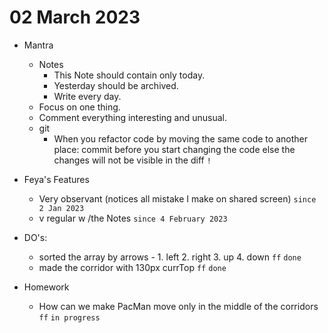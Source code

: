 # 02 March 2023

* Mantra
  * Notes
    * This Note should contain only today.
    * Yesterday should be archived.
    * Write every day.
  * Focus on one thing.
  * Comment everything interesting and unusual.
  * git
    * When you refactor code by moving the same code to another place: commit before you start changing the code else the changes will not be visible in the diff `!`
* Feya's Features
  * Very observant (notices all mistake I make on shared screen) `since 2 Jan 2023`
  * v regular w /the Notes `since 4 February 2023`
* DO's:
  * sorted the array by arrows - 1. left 2. right 3. up 4. down `ff` `done`
  * made the corridor with 130px currTop `ff` `done`

* Homework
  * How can we make PacMan move only in the middle of the corridors `ff` `in progress`
